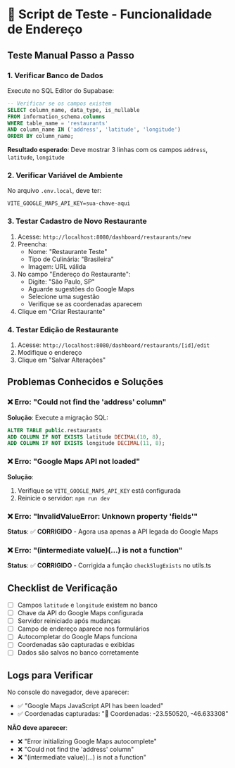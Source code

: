 # 🧪 Script de Teste - Funcionalidade de Endereço

## Teste Manual Passo a Passo

### 1. Verificar Banco de Dados
Execute no SQL Editor do Supabase:
```sql
-- Verificar se os campos existem
SELECT column_name, data_type, is_nullable 
FROM information_schema.columns 
WHERE table_name = 'restaurants' 
AND column_name IN ('address', 'latitude', 'longitude')
ORDER BY column_name;
```

**Resultado esperado**: Deve mostrar 3 linhas com os campos `address`, `latitude`, `longitude`

### 2. Verificar Variável de Ambiente
No arquivo `.env.local`, deve ter:
```env
VITE_GOOGLE_MAPS_API_KEY=sua-chave-aqui
```

### 3. Testar Cadastro de Novo Restaurante
1. Acesse: `http://localhost:8080/dashboard/restaurants/new`
2. Preencha:
   - Nome: "Restaurante Teste"
   - Tipo de Culinária: "Brasileira"
   - Imagem: URL válida
3. No campo "Endereço do Restaurante":
   - Digite: "São Paulo, SP"
   - Aguarde sugestões do Google Maps
   - Selecione uma sugestão
   - Verifique se as coordenadas aparecem
4. Clique em "Criar Restaurante"

### 4. Testar Edição de Restaurante
1. Acesse: `http://localhost:8080/dashboard/restaurants/[id]/edit`
2. Modifique o endereço
3. Clique em "Salvar Alterações"

## Problemas Conhecidos e Soluções

### ❌ Erro: "Could not find the 'address' column"
**Solução**: Execute a migração SQL:
```sql
ALTER TABLE public.restaurants 
ADD COLUMN IF NOT EXISTS latitude DECIMAL(10, 8),
ADD COLUMN IF NOT EXISTS longitude DECIMAL(11, 8);
```

### ❌ Erro: "Google Maps API not loaded"
**Solução**: 
1. Verifique se `VITE_GOOGLE_MAPS_API_KEY` está configurada
2. Reinicie o servidor: `npm run dev`

### ❌ Erro: "InvalidValueError: Unknown property 'fields'"
**Status**: ✅ **CORRIGIDO** - Agora usa apenas a API legada do Google Maps

### ❌ Erro: "(intermediate value)(...) is not a function"
**Status**: ✅ **CORRIGIDO** - Corrigida a função `checkSlugExists` no utils.ts

## Checklist de Verificação

- [ ] Campos `latitude` e `longitude` existem no banco
- [ ] Chave da API do Google Maps configurada
- [ ] Servidor reiniciado após mudanças
- [ ] Campo de endereço aparece nos formulários
- [ ] Autocompletar do Google Maps funciona
- [ ] Coordenadas são capturadas e exibidas
- [ ] Dados são salvos no banco corretamente

## Logs para Verificar

No console do navegador, deve aparecer:
- ✅ "Google Maps JavaScript API has been loaded"
- ✅ Coordenadas capturadas: "📍 Coordenadas: -23.550520, -46.633308"

**NÃO deve aparecer**:
- ❌ "Error initializing Google Maps autocomplete"
- ❌ "Could not find the 'address' column"
- ❌ "(intermediate value)(...) is not a function"
